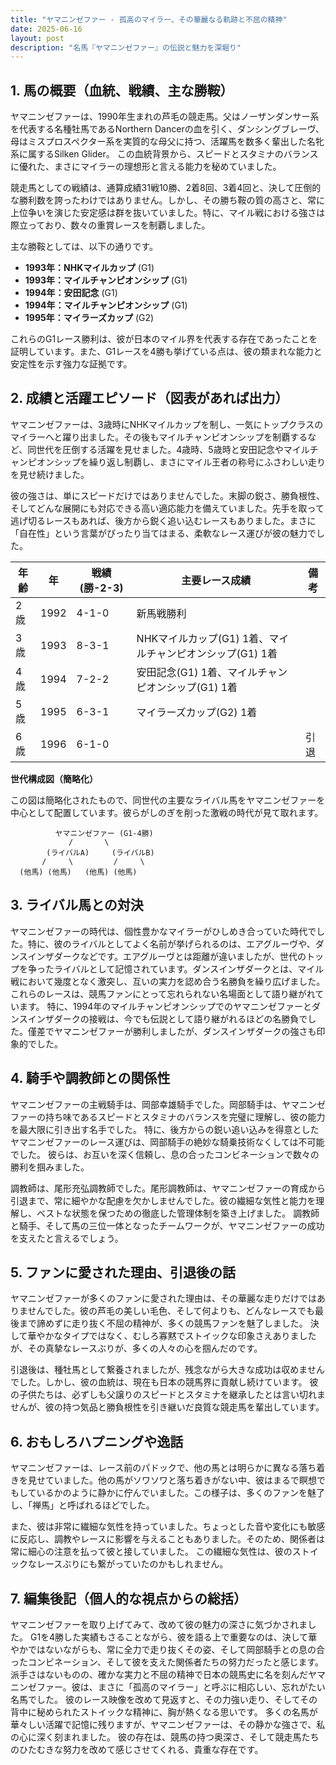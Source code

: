```yaml
---
title: "ヤマニンゼファー - 孤高のマイラー、その華麗なる軌跡と不屈の精神"
date: 2025-06-16
layout: post
description: "名馬『ヤマニンゼファー』の伝説と魅力を深堀り"
---
```


## 1. 馬の概要（血統、戦績、主な勝鞍）

ヤマニンゼファーは、1990年生まれの芦毛の競走馬。父はノーザンダンサー系を代表する名種牡馬であるNorthern Dancerの血を引く、ダンシングブレーヴ、母はミスプロスペクター系を実質的な母父に持つ、活躍馬を数多く輩出した名牝系に属するSilken Glider。  この血統背景から、スピードとスタミナのバランスに優れた、まさにマイラーの理想形と言える能力を秘めていました。

競走馬としての戦績は、通算成績31戦10勝、2着8回、3着4回と、決して圧倒的な勝利数を誇ったわけではありません。しかし、その勝ち鞍の質の高さと、常に上位争いを演じた安定感は群を抜いていました。特に、マイル戦における強さは際立っており、数々の重賞レースを制覇しました。

主な勝鞍としては、以下の通りです。

* **1993年：NHKマイルカップ**  (G1)
* **1993年：マイルチャンピオンシップ** (G1)
* **1994年：安田記念** (G1)
* **1994年：マイルチャンピオンシップ** (G1)
* **1995年：マイラーズカップ** (G2)


これらのG1レース勝利は、彼が日本のマイル界を代表する存在であったことを証明しています。また、G1レースを4勝も挙げている点は、彼の類まれな能力と安定性を示す強力な証拠です。


## 2. 成績と活躍エピソード（図表があれば出力）

ヤマニンゼファーは、3歳時にNHKマイルカップを制し、一気にトップクラスのマイラーへと躍り出ました。その後もマイルチャンピオンシップを制覇するなど、同世代を圧倒する活躍を見せました。4歳時、5歳時と安田記念やマイルチャンピオンシップを繰り返し制覇し、まさにマイル王者の称号にふさわしい走りを見せ続けました。

彼の強さは、単にスピードだけではありませんでした。末脚の鋭さ、勝負根性、そしてどんな展開にも対応できる高い適応能力を備えていました。先手を取って逃げ切るレースもあれば、後方から鋭く追い込むレースもありました。まさに「自在性」という言葉がぴったり当てはまる、柔軟なレース運びが彼の魅力でした。

| 年齢 | 年 | 戦績 (勝-2-3) | 主要レース成績 | 備考 |
|---|---|---|---|---|
| 2歳 | 1992 | 4-1-0 | 新馬戦勝利 |  |
| 3歳 | 1993 | 8-3-1 | NHKマイルカップ(G1) 1着、マイルチャンピオンシップ(G1) 1着 |  |
| 4歳 | 1994 | 7-2-2 | 安田記念(G1) 1着、マイルチャンピオンシップ(G1) 1着 |  |
| 5歳 | 1995 | 6-3-1 | マイラーズカップ(G2) 1着 |  |
| 6歳 | 1996 | 6-1-0 |  |  引退 |


**世代構成図（簡略化）**

この図は簡略化されたもので、同世代の主要なライバル馬をヤマニンゼファーを中心として配置しています。彼らがしのぎを削った激戦の時代が見て取れます。

```
          ヤマニンゼファー (G1-4勝)
             /       \
        (ライバルA)     (ライバルB)
       /     \         /     \
  (他馬) (他馬)   (他馬) (他馬) 
```


## 3. ライバル馬との対決

ヤマニンゼファーの時代は、個性豊かなマイラーがひしめき合っていた時代でした。特に、彼のライバルとしてよく名前が挙げられるのは、エアグルーヴや、ダンスインザダークなどです。エアグルーヴとは距離が違いましたが、世代のトップを争ったライバルとして記憶されています。ダンスインザダークとは、マイル戦において幾度となく激突し、互いの実力を認め合う名勝負を繰り広げました。これらのレースは、競馬ファンにとって忘れられない名場面として語り継がれています。  特に、1994年のマイルチャンピオンシップでのヤマニンゼファーとダンスインザダークの接戦は、今でも伝説として語り継がれるほどの名勝負でした。僅差でヤマニンゼファーが勝利しましたが、ダンスインザダークの強さも印象的でした。


## 4. 騎手や調教師との関係性

ヤマニンゼファーの主戦騎手は、岡部幸雄騎手でした。岡部騎手は、ヤマニンゼファーの持ち味であるスピードとスタミナのバランスを完璧に理解し、彼の能力を最大限に引き出す名手でした。  特に、後方からの鋭い追い込みを得意としたヤマニンゼファーのレース運びは、岡部騎手の絶妙な騎乗技術なくしては不可能でした。  彼らは、お互いを深く信頼し、息の合ったコンビネーションで数々の勝利を掴みました。

調教師は、尾形充弘調教師でした。尾形調教師は、ヤマニンゼファーの育成から引退まで、常に細やかな配慮を欠かしませんでした。彼の繊細な気性と能力を理解し、ベストな状態を保つための徹底した管理体制を築き上げました。  調教師と騎手、そして馬の三位一体となったチームワークが、ヤマニンゼファーの成功を支えたと言えるでしょう。


## 5. ファンに愛された理由、引退後の話

ヤマニンゼファーが多くのファンに愛された理由は、その華麗な走りだけではありませんでした。彼の芦毛の美しい毛色、そして何よりも、どんなレースでも最後まで諦めずに走り抜く不屈の精神が、多くの競馬ファンを魅了しました。  決して華やかなタイプではなく、むしろ寡黙でストイックな印象さえありましたが、その真摯なレースぶりが、多くの人々の心を掴んだのです。

引退後は、種牡馬として繋養されましたが、残念ながら大きな成功は収めませんでした。しかし、彼の血統は、現在も日本の競馬界に貢献し続けています。  彼の子供たちは、必ずしも父譲りのスピードとスタミナを継承したとは言い切れませんが、彼の持つ気品と勝負根性を引き継いだ良質な競走馬を輩出しています。


## 6. おもしろハプニングや逸話

ヤマニンゼファーは、レース前のパドックで、他の馬とは明らかに異なる落ち着きを見せていました。他の馬がソワソワと落ち着きがない中、彼はまるで瞑想でもしているかのように静かに佇んでいました。この様子は、多くのファンを魅了し、「禅馬」と呼ばれるほどでした。

また、彼は非常に繊細な気性を持っていました。ちょっとした音や変化にも敏感に反応し、調教やレースに影響を与えることもありました。そのため、関係者は常に細心の注意を払って彼と接していました。  この繊細な気性は、彼のストイックなレースぶりにも繋がっていたのかもしれません。


## 7. 編集後記（個人的な視点からの総括）

ヤマニンゼファーを取り上げてみて、改めて彼の魅力の深さに気づかされました。  G1を4勝した実績もさることながら、彼を語る上で重要なのは、決して華やかではないながらも、常に全力で走り抜くその姿、そして岡部騎手との息の合ったコンビネーション、そして彼を支えた関係者たちの努力だったと感じます。  派手さはないものの、確かな実力と不屈の精神で日本の競馬史に名を刻んだヤマニンゼファー。彼は、まさに「孤高のマイラー」と呼ぶに相応しい、忘れがたい名馬でした。  彼のレース映像を改めて見返すと、その力強い走り、そしてその背中に秘められたストイックな精神に、胸が熱くなる思いです。  多くの名馬が華々しい活躍で記憶に残りますが、ヤマニンゼファーは、その静かな強さで、私の心に深く刻まれました。  彼の存在は、競馬の持つ奥深さ、そして競走馬たちのひたむきな努力を改めて感じさせてくれる、貴重な存在です。

